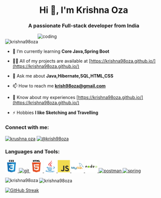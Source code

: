 <h1 align="center">Hi 👋, I'm Krishna Oza</h1>
<h3 align="center">A passionate Full-stack developer from India</h3>

<img align="right" alt="coding" width="400" src="https://camo.githubusercontent.com/c1dcb74cc1c1835b1d716f5051499a2814c683c806b15f04b0eba492863703e9/68747470733a2f2f63646e2e6472696262626c652e636f6d2f75736572732f3733303730332f73637265656e73686f74732f363538313234332f6176656e746f2e676966">

<p align="left"> <img src="https://komarev.com/ghpvc/?username=krishna98oza&label=Profile%20views&color=0e75b6&style=flat" alt="krishna98oza" /> </p>

- 🌱 I’m currently learning **Core Java,Spring Boot**

- 👨‍💻 All of my projects are available at [https://krishna98oza.github.io/](https://krishna98oza.github.io/)

- 💬 Ask me about **Java,Hibernate,SQL,HTML,CSS**

- 📫 How to reach me **krish98oza@gmail.com**

- 📄 Know about my experiences [https://krishna98oza.github.io/](https://krishna98oza.github.io/)

- ⚡ Hobbies **I like Sketching and Travelling**

<h3 align="left">Connect with me:</h3>
<p align="left">
<a href="https://linkedin.com/in/krushna oza" target="blank"><img align="center" src="https://raw.githubusercontent.com/rahuldkjain/github-profile-readme-generator/master/src/images/icons/Social/linked-in-alt.svg" alt="krushna oza" height="30" width="40" /></a>
<a href="https://www.hackerrank.com/@krish98oza" target="blank"><img align="center" src="https://raw.githubusercontent.com/rahuldkjain/github-profile-readme-generator/master/src/images/icons/Social/hackerrank.svg" alt="@krish98oza" height="30" width="40" /></a>
</p>

<h3 align="left">Languages and Tools:</h3>
<p align="left"> <a href="https://www.w3schools.com/css/" target="_blank" rel="noreferrer"> <img src="https://raw.githubusercontent.com/devicons/devicon/master/icons/css3/css3-original-wordmark.svg" alt="css3" width="40" height="40"/> </a> <a href="https://git-scm.com/" target="_blank" rel="noreferrer"> <img src="https://www.vectorlogo.zone/logos/git-scm/git-scm-icon.svg" alt="git" width="40" height="40"/> </a> <a href="https://www.w3.org/html/" target="_blank" rel="noreferrer"> <img src="https://raw.githubusercontent.com/devicons/devicon/master/icons/html5/html5-original-wordmark.svg" alt="html5" width="40" height="40"/> </a> <a href="https://www.java.com" target="_blank" rel="noreferrer"> <img src="https://raw.githubusercontent.com/devicons/devicon/master/icons/java/java-original.svg" alt="java" width="40" height="40"/> </a> <a href="https://developer.mozilla.org/en-US/docs/Web/JavaScript" target="_blank" rel="noreferrer"> <img src="https://raw.githubusercontent.com/devicons/devicon/master/icons/javascript/javascript-original.svg" alt="javascript" width="40" height="40"/> </a> <a href="https://www.mysql.com/" target="_blank" rel="noreferrer"> <img src="https://raw.githubusercontent.com/devicons/devicon/master/icons/mysql/mysql-original-wordmark.svg" alt="mysql" width="40" height="40"/> </a> <a href="https://nodejs.org" target="_blank" rel="noreferrer"> <img src="https://raw.githubusercontent.com/devicons/devicon/master/icons/nodejs/nodejs-original-wordmark.svg" alt="nodejs" width="40" height="40"/> </a> <a href="https://postman.com" target="_blank" rel="noreferrer"> <img src="https://www.vectorlogo.zone/logos/getpostman/getpostman-icon.svg" alt="postman" width="40" height="40"/> </a> <a href="https://spring.io/" target="_blank" rel="noreferrer"> <img src="https://www.vectorlogo.zone/logos/springio/springio-icon.svg" alt="spring" width="40" height="40"/> </a> </p>

<p><img align="left" src="https://github-readme-stats.vercel.app/api/top-langs?username=krishna98oza&show_icons=true&locale=en&layout=compact" alt="krishna98oza" /></p>

<p>&nbsp;<img align="center" src="https://github-readme-stats.vercel.app/api?username=krishna98oza&show_icons=true&locale=en" alt="krishna98oza" /></p>

[![GitHub Streak](https://streak-stats.demolab.com/?user=krishna98oza)](https://git.io/streak-stats)
